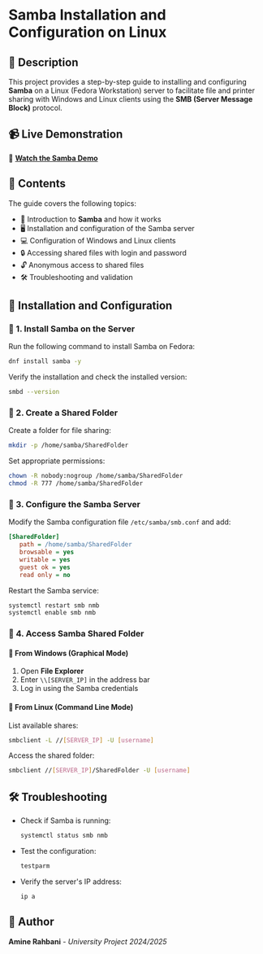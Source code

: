 # Samba Installation and Configuration on Linux  

## 📌 Description  
This project provides a step-by-step guide to installing and configuring **Samba** on a Linux (Fedora Workstation) server to facilitate file and printer sharing with Windows and Linux clients using the **SMB (Server Message Block)** protocol.  

## 📹 Live Demonstration  
🎥 **[Watch the Samba Demo]([https://drive.google.com/file/d/1HmIVsIq2giyvD6lYHjOV12s3P9tfzO0d/view?usp=sharing](https://drive.google.com/file/d/115SW7ip4nXJHmMK2KIqX0naoLMceYqgF/view?usp=sharing))** 


## 📁 Contents  
The guide covers the following topics:  
- 📌 Introduction to **Samba** and how it works  
- 🖥️ Installation and configuration of the Samba server  
- 💻 Configuration of Windows and Linux clients  
- 🔒 Accessing shared files with login and password  
- 🔓 Anonymous access to shared files  
- 🛠️ Troubleshooting and validation  

## 🚀 Installation and Configuration  

### 📌 1. Install Samba on the Server  
Run the following command to install Samba on Fedora:  
```sh  
dnf install samba -y  
```  
Verify the installation and check the installed version:  
```sh  
smbd --version  
```  

### 📌 2. Create a Shared Folder  
Create a folder for file sharing:  
```sh  
mkdir -p /home/samba/SharedFolder  
```  
Set appropriate permissions:  
```sh  
chown -R nobody:nogroup /home/samba/SharedFolder  
chmod -R 777 /home/samba/SharedFolder  
```  

### 📌 3. Configure the Samba Server  
Modify the Samba configuration file `/etc/samba/smb.conf` and add:  
```ini  
[SharedFolder]  
   path = /home/samba/SharedFolder  
   browsable = yes  
   writable = yes  
   guest ok = yes  
   read only = no  
```  
Restart the Samba service:  
```sh  
systemctl restart smb nmb  
systemctl enable smb nmb  
```  

### 📌 4. Access Samba Shared Folder  

#### 🔹 **From Windows (Graphical Mode)**  
1. Open **File Explorer**  
2. Enter `\\[SERVER_IP]` in the address bar  
3. Log in using the Samba credentials  

#### 🔹 **From Linux (Command Line Mode)**  
List available shares:  
```sh  
smbclient -L //[SERVER_IP] -U [username]  
```  
Access the shared folder:  
```sh  
smbclient //[SERVER_IP]/SharedFolder -U [username]  
```  

## 🛠️ Troubleshooting  
- Check if Samba is running:  
  ```sh  
  systemctl status smb nmb  
  ```  
- Test the configuration:  
  ```sh  
  testparm  
  ```  
- Verify the server's IP address:  
  ```sh  
  ip a  
  ```  

## 🐝 Author  
**Amine Rahbani** - _University Project 2024/2025_  


